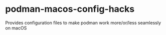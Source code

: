 # podman-macos-config-hacks
Provides configuration files to make podman work more/or/less seamlessly on macOS
